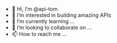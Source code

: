 - 👋 Hi, I’m @api-tom
- 👀 I’m interested in building amazing APIs
- 🌱 I’m currently learning ...
- 💞️ I’m looking to collaborate on ...
- 📫 How to reach me ...

<!---
api-tom/api-tom is a ✨ special ✨ repository because its `README.md` (this file) appears on your GitHub profile.
You can click the Preview link to take a look at your changes.
--->
